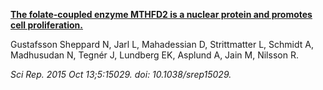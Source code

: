 [**The folate-coupled enzyme MTHFD2 is a nuclear protein and promotes cell proliferation.**](https://www.ncbi.nlm.nih.gov/pubmed/26461067)

Gustafsson Sheppard N, Jarl L, Mahadessian D, Strittmatter L, Schmidt A, Madhusudan N, Tegnér J, Lundberg EK, Asplund A, Jain M, Nilsson R.

*Sci Rep. 2015 Oct 13;5:15029. doi: 10.1038/srep15029.*
